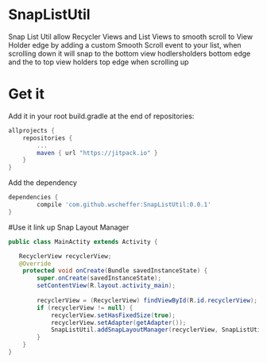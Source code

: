 # SnapListUtil
Snap List Util allow Recycler Views and List Views to smooth scroll to View Holder edge by adding a custom Smooth Scroll event to your list,
when scrolling down it will snap to the bottom view hodlersholders bottom edge and the to top view holders top edge when scrolling up

# Get it
Add it in your root build.gradle at the end of repositories:
```groovy
allprojects {
	repositories {
		...
		maven { url "https://jitpack.io" }
	}
}
```
Add the dependency
```groovy
dependencies {
        compile 'com.github.wscheffer:SnapListUtil:0.0.1'
}
```

#Use it link up Snap Layout Manager

```java
public class MainActity extends Activity { 

   RecyclerView recyclerView;
   @Override
    protected void onCreate(Bundle savedInstanceState) {
        super.onCreate(savedInstanceState);
        setContentView(R.layout.activity_main);
        
        recyclerView = (RecyclerView) findViewById(R.id.recyclerView);
        if (recyclerView != null) {
            recyclerView.setHasFixedSize(true);
            recyclerView.setAdapter(getAdapter()); 
            SnapListUtil.addSnapLayoutManager(recyclerView, SnapListUtil.LayoutManagerType.LINEAR, RecyclerView.VERTICAL, false);
        }
    }
}
```
